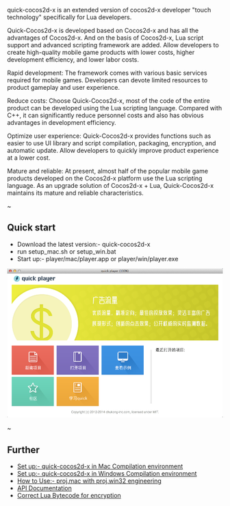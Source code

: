 quick-cocos2d-x is an extended version of cocos2d-x developer "touch technology" specifically for Lua developers.

Quick-Cocos2d-x is developed based on Cocos2d-x and has all the advantages of Cocos2d-x. And on the basis of Cocos2d-x, Lua script support and advanced scripting framework are added. Allow developers to create high-quality mobile game products with lower costs, higher development efficiency, and lower labor costs.

Rapid development: The framework comes with various basic services required for mobile games. Developers can devote limited resources to product gameplay and user experience.

Reduce costs: Choose Quick-Cocos2d-x, most of the code of the entire product can be developed using the Lua scripting language. Compared with C++, it can significantly reduce personnel costs and also has obvious advantages in development efficiency.

Optimize user experience: Quick-Cocos2d-x provides functions such as easier to use UI library and script compilation, packaging, encryption, and automatic update. Allow developers to quickly improve product experience at a lower cost.

Mature and reliable: At present, almost half of the popular mobile game products developed on the Cocos2d-x platform use the Lua scripting language. As an upgrade solution of Cocos2d-x + Lua, Quick-Cocos2d-x maintains its mature and reliable characteristics.

~


## Quick start

-   Download the latest version:- quick-cocos2d-x
-   run setup_mac.sh or setup_win.bat
-   Start up:- player/mac/player.app or player/win/player.exe

![](player/welcome/res/player_screenshot.png)

~


## Further

-   [Set up:- quick-cocos2d-x in Mac Compilation environment](docs/howto/setup_development_environment_on_mac/zh.html)
-   [Set up:- quick-cocos2d-x in Windows Compilation environment](docs/howto/setup_development_environment_on_windows/zh.html)
-   [How to Use:- proj.mac with proj.win32 engineering](docs/howto/use-project-mac-and-win/zh.html)
-   [API Documentation](docs/api/index.html)
-   [Correct Lua Bytecode for encryption](docs/howto/encrypt-lua-code/zh.md)
